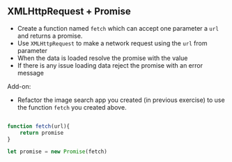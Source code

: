 ## XMLHttpRequest + Promise

- Create a function named `fetch` which can accept one parameter a `url` and returns a promise.
- Use `XMLHttpRequest` to make a network request using the `url` from parameter
- When the data is loaded resolve the promise with the value
- If there is any issue loading data reject the promise with an error message

Add-on:

- Refactor the image search app you created (in previous exercise) to use the function `fetch` you created above.


```js

function fetch(url){
    return promise
}

let promise = new Promise(fetch)



```